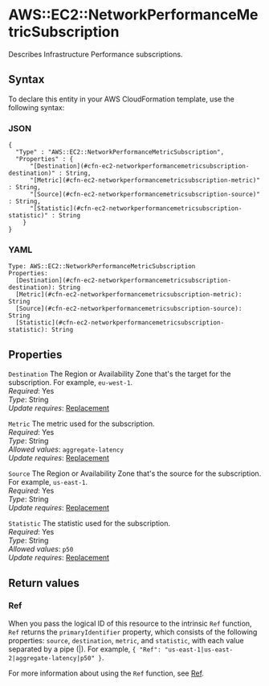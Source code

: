 # AWS::EC2::NetworkPerformanceMetricSubscription<a name="aws-resource-ec2-networkperformancemetricsubscription"></a>

Describes Infrastructure Performance subscriptions\.

## Syntax<a name="aws-resource-ec2-networkperformancemetricsubscription-syntax"></a>

To declare this entity in your AWS CloudFormation template, use the following syntax:

### JSON<a name="aws-resource-ec2-networkperformancemetricsubscription-syntax.json"></a>

```
{
  "Type" : "AWS::EC2::NetworkPerformanceMetricSubscription",
  "Properties" : {
      "[Destination](#cfn-ec2-networkperformancemetricsubscription-destination)" : String,
      "[Metric](#cfn-ec2-networkperformancemetricsubscription-metric)" : String,
      "[Source](#cfn-ec2-networkperformancemetricsubscription-source)" : String,
      "[Statistic](#cfn-ec2-networkperformancemetricsubscription-statistic)" : String
    }
}
```

### YAML<a name="aws-resource-ec2-networkperformancemetricsubscription-syntax.yaml"></a>

```
Type: AWS::EC2::NetworkPerformanceMetricSubscription
Properties: 
  [Destination](#cfn-ec2-networkperformancemetricsubscription-destination): String
  [Metric](#cfn-ec2-networkperformancemetricsubscription-metric): String
  [Source](#cfn-ec2-networkperformancemetricsubscription-source): String
  [Statistic](#cfn-ec2-networkperformancemetricsubscription-statistic): String
```

## Properties<a name="aws-resource-ec2-networkperformancemetricsubscription-properties"></a>

`Destination`  <a name="cfn-ec2-networkperformancemetricsubscription-destination"></a>
The Region or Availability Zone that's the target for the subscription\. For example, `eu-west-1`\.  
*Required*: Yes  
*Type*: String  
*Update requires*: [Replacement](https://docs.aws.amazon.com/AWSCloudFormation/latest/UserGuide/using-cfn-updating-stacks-update-behaviors.html#update-replacement)

`Metric`  <a name="cfn-ec2-networkperformancemetricsubscription-metric"></a>
The metric used for the subscription\.  
*Required*: Yes  
*Type*: String  
*Allowed values*: `aggregate-latency`  
*Update requires*: [Replacement](https://docs.aws.amazon.com/AWSCloudFormation/latest/UserGuide/using-cfn-updating-stacks-update-behaviors.html#update-replacement)

`Source`  <a name="cfn-ec2-networkperformancemetricsubscription-source"></a>
The Region or Availability Zone that's the source for the subscription\. For example, `us-east-1`\.  
*Required*: Yes  
*Type*: String  
*Update requires*: [Replacement](https://docs.aws.amazon.com/AWSCloudFormation/latest/UserGuide/using-cfn-updating-stacks-update-behaviors.html#update-replacement)

`Statistic`  <a name="cfn-ec2-networkperformancemetricsubscription-statistic"></a>
The statistic used for the subscription\.  
*Required*: Yes  
*Type*: String  
*Allowed values*: `p50`  
*Update requires*: [Replacement](https://docs.aws.amazon.com/AWSCloudFormation/latest/UserGuide/using-cfn-updating-stacks-update-behaviors.html#update-replacement)

## Return values<a name="aws-resource-ec2-networkperformancemetricsubscription-return-values"></a>

### Ref<a name="aws-resource-ec2-networkperformancemetricsubscription-return-values-ref"></a>

When you pass the logical ID of this resource to the intrinsic `Ref` function, `Ref` returns the `primaryIdentifier` property, which consists of the following properties: `source`, `destination`, `metric`, and `statistic`, with each value separated by a pipe \(\|\)\. For example, `{ "Ref": "us-east-1|us-east-2|aggregate-latency|p50" }`\.

For more information about using the `Ref` function, see [Ref](https://docs.aws.amazon.com/AWSCloudFormation/latest/UserGuide/intrinsic-function-reference-ref.html)\.